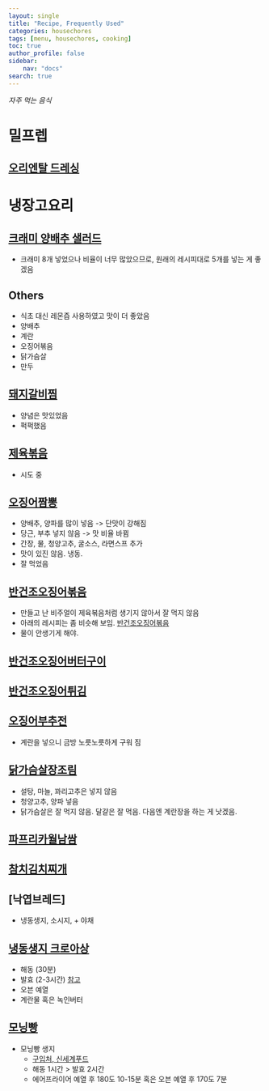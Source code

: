 ```yaml
---
layout: single
title: "Recipe, Frequently Used"
categories: housechores
tags: [menu, housechores, cooking]
toc: true
author_profile: false
sidebar:
    nav: "docs"
search: true
---
```


*자주 먹는 음식*

# 밀프렙

## [오리엔탈 드레싱](https://www.10000recipe.com/recipe/6853407)




# 냉장고요리

## [크래미 양배추 샐러드](https://www.10000recipe.com/recipe/6983956)

- 크래미 8개 넣었으나 비율이 너무 많았으므로, 원래의 레시피대로 5개를 넣는 게 좋겠음

## Others

- 식초 대신 레몬즙 사용하였고 맛이 더 좋았음
- 양배추
- 계란
- 오징어볶음
- 닭가슴살
- 만두


## [돼지갈비찜](https://www.10000recipe.com/recipe/6872886)

- 양념은 맛있었음
- 퍽퍽했음

## [제육볶음](https://www.10000recipe.com/recipe/6845428)

- 시도 중

## [오징어짬뽕](https://www.10000recipe.com/recipe/6865551)

- 양배추, 양파를 많이 넣음 -> 단맛이 강해짐
- 당근, 부추 넣지 않음 -> 맛 비율 바뀜
- 간장, 물, 청양고추, 굴소스, 라면스프 추가 
- 맛이 있진 않음. 냉동.
- 잘 먹었음

## [반건조오징어볶음](https://www.10000recipe.com/recipe/6837233)

- 만들고 난 비주얼이 제육볶음처럼 생기지 않아서 잘 먹지 않음
- 아래의 레시피는 좀 비슷해 보임. [반건조오징어볶음](https://www.10000recipe.com/recipe/6970123)
- 물이 안생기게 해야.

## [반건조오징어버터구이](https://www.10000recipe.com/recipe/6604161)

## [반건조오징어튀김]()

## [오징어부추전](https://www.10000recipe.com/recipe/6874608)

- 계란을 넣으니 금방 노릇노릇하게 구워 짐


## [닭가슴살장조림](https://www.10000recipe.com/recipe/6952439)

- 설탕, 마늘, 꽈리고추은 넣지 않음
- 청양고추, 양파 넣음
- 닭가슴살은 잘 먹지 않음. 달걀은 잘 먹음. 다음엔 계란장을 하는 게 낫겠음.

## [파프리카월남쌈](https://www.10000recipe.com/recipe/6919807)


## [참치김치찌개](https://www.10000recipe.com/recipe/6864674)

## [낙엽브레드]

- 냉동생지, 소시지, + 야채

## [냉동생지 크로아상](https://www.youtube.com/watch?v=nbKuM4-b_18)

- 해동 (30분)
- 발효 (2-3시간) [참고](https://www.youtube.com/watch?v=XmdkoztxVYo)
- 오븐 예열
- 계란물 혹은 녹인버터


## [모닝빵]()

- 모닝빵 생지
  - [구입처, 신세계푸드](https://brand.naver.com/ssgfood/products/5533808584?NaPm=ct%3Dlm3dmlhj%7Cci%3Dcheckout%7Ctr%3Dppc%7Ctrx%3Dnull%7Chk%3Dfc673944bc6f5c54f41b6956c7e77fbd085fb02c)
  - 해동 1시간 > 발효 2시간
  - 에어프라이어 예열 후 180도 10-15분 혹은 오븐 예열 후 170도 7분 

